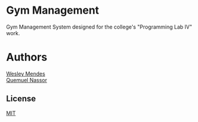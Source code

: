 # Gym Management

Gym Management System designed for the college's "Programming Lab IV" work.

# Authors

[Wesley Mendes](https://github.com/WesGtoX)  
[Quemuel Nassor](https://github.com/Quemuel-Nassor)  

## License

[MIT](LICENSE)
